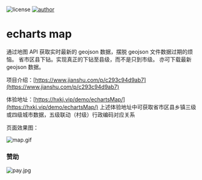 ![license](https://img.shields.io/badge/license-MIT-blue.svg)
[![author](https://img.shields.io/badge/author-HashTang-orange.svg)](https://www.hxkj.vip)

# echarts map

通过地图 API 获取实时最新的 geojson 数据，摆脱 geojson 文件数据过期的烦恼。
省市区县下钻。实现真正的下钻至县级，而不是只到市级。
亦可下载最新 geojson 数据。

项目介绍：[https://www.jianshu.com/p/c293c94d9ab7](https://www.jianshu.com/p/c293c94d9ab7)

体验地址：[https://hxkj.vip/demo/echartsMap/](https://hxkj.vip/demo/echartsMap/)
上述体验地址中可获取省市区县乡镇三级或四级城市数据，五级联动（村级）行政编码对应关系

页面效果图：

![map.gif](https://upload-images.jianshu.io/upload_images/7412714-3edd0e7bc2c810fa.gif?imageMogr2/auto-orient/strip)

### 赞助

![pay.jpg](https://raw.githubusercontent.com/TangSY/echarts-map-demo/master/src/images/pay.jpg)
